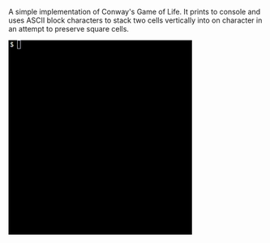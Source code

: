 A simple implementation of Conway's Game of Life. It prints to console and uses
ASCII block characters to stack two cells vertically into on character in an
attempt to preserve square cells.

![example](examples/gol.gif)
